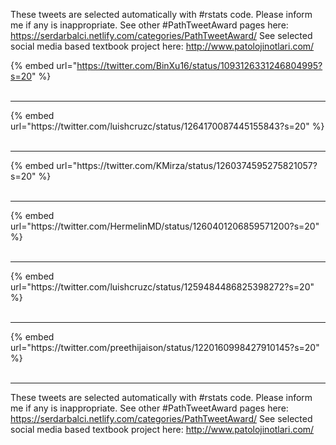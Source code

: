 

These tweets are selected automatically with #rstats code. Please inform me if any is inappropriate.
See other #PathTweetAward pages here: https://serdarbalci.netlify.com/categories/PathTweetAward/ 
See selected social media based textbook project here: http://www.patolojinotlari.com/

{% embed url="https://twitter.com/BinXu16/status/1093126331246804995?s=20" %}<br>
<br>
<hr>
{% embed url="https://twitter.com/luishcruzc/status/1264170087445155843?s=20" %}<br>
<br>
<hr>
{% embed url="https://twitter.com/KMirza/status/1260374595275821057?s=20" %}<br>
<br>
<hr>
{% embed url="https://twitter.com/HermelinMD/status/1260401206859571200?s=20" %}<br>
<br>
<hr>
{% embed url="https://twitter.com/luishcruzc/status/1259484486825398272?s=20" %}<br>
<br>
<hr>
{% embed url="https://twitter.com/preethijaison/status/1220160998427910145?s=20" %}<br>
<br>
<hr>


These tweets are selected automatically with #rstats code. Please inform me if any is inappropriate.
See other #PathTweetAward pages here: https://serdarbalci.netlify.com/categories/PathTweetAward/ 
See selected social media based textbook project here: http://www.patolojinotlari.com/

